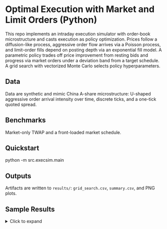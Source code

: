 # Optimal Execution with Market and Limit Orders (Python)

This repo implements an intraday execution simulator with order-book microstructure and casts execution as policy optimization. Prices follow a diffusion-like process, aggressive order flow arrives via a Poisson process, and limit-order fills depend on posting depth via an exponential fill model. A parametric policy trades off price improvement from resting bids and progress via market orders under a deviation band from a target schedule. A grid search with vectorized Monte Carlo selects policy hyperparameters.

## Data
Data are synthetic and mimic China A-share microstructure: U-shaped aggressive order arrival intensity over time, discrete ticks, and a one-tick quoted spread.

## Benchmarks
Market-only TWAP and a front-loaded market schedule.

## Quickstart
python -m src.execsim.main

## Outputs
Artifacts are written to `results/`: `grid_search.csv`, `summary.csv`, and PNG plots.
## Sample Results
<details>
<summary>Click to expand</summary>

<p align="center">
  <img src="assets/price.png" width="420" alt="Mid price path">
  <img src="assets/inventory.png" width="420" alt="Target vs filled inventory">
</p>

<p align="center">
  <img src="assets/depth.png" width="600" alt="Posted depth over time">
</p>

</details>
